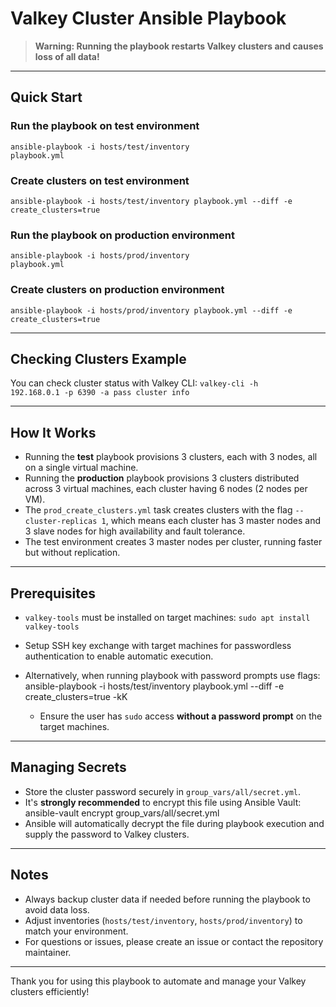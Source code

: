 # Valkey Cluster Ansible Playbook

> **Warning: Running the playbook restarts Valkey clusters and causes loss of all data!**

---

## Quick Start

### Run the playbook on test environment
<code>ansible-playbook -i hosts/test/inventory playbook.yml</code>

### Create clusters on test environment
<code>ansible-playbook -i hosts/test/inventory playbook.yml --diff -e create_clusters=true</code>

### Run the playbook on production environment
<code>ansible-playbook -i hosts/prod/inventory playbook.yml</code>

### Create clusters on production environment
<code>ansible-playbook -i hosts/prod/inventory playbook.yml --diff -e create_clusters=true</code>

---

## Checking Clusters Example

You can check cluster status with Valkey CLI:
<code>valkey-cli -h 192.168.0.1 -p 6390 -a pass cluster info</code>

---

## How It Works

- Running the **test** playbook provisions 3 clusters, each with 3 nodes, all on a single virtual machine.
- Running the **production** playbook provisions 3 clusters distributed across 3 virtual machines, each cluster having 6 nodes (2 nodes per VM).
- The `prod_create_clusters.yml` task creates clusters with the flag `--cluster-replicas 1`, which means each cluster has 3 master nodes and 3 slave nodes for high availability and fault tolerance.
- The test environment creates 3 master nodes per cluster, running faster but without replication.

---

## Prerequisites

- `valkey-tools` must be installed on target machines:
<code>sudo apt install valkey-tools</code>

- Setup SSH key exchange with target machines for passwordless authentication to enable automatic execution.
- Alternatively, when running playbook with password prompts use flags:
ansible-playbook -i hosts/test/inventory playbook.yml --diff -e create_clusters=true -kK
  - Ensure the user has `sudo` access **without a password prompt** on the target machines.

---

## Managing Secrets

- Store the cluster password securely in `group_vars/all/secret.yml`.
- It's **strongly recommended** to encrypt this file using Ansible Vault:
ansible-vault encrypt group_vars/all/secret.yml
- Ansible will automatically decrypt the file during playbook execution and supply the password to Valkey clusters.

---

## Notes

- Always backup cluster data if needed before running the playbook to avoid data loss.
- Adjust inventories (`hosts/test/inventory`, `hosts/prod/inventory`) to match your environment.
- For questions or issues, please create an issue or contact the repository maintainer.

---

Thank you for using this playbook to automate and manage your Valkey clusters efficiently!
